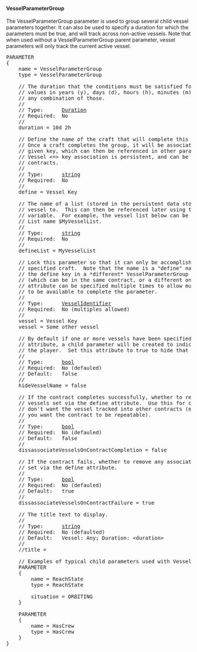 #### VesselParameterGroup
The VesselParameterGroup parameter is used to group several child vessel parameters together.  It can also be used to specify a duration for which the parameters must be true, and will track across non-active vessels.  Note that when used without a VesselParameterGroup parent parameter, vessel parameters will only track the current active vessel.

<pre>
PARAMETER
{
    name = VesselParameterGroup
    type = VesselParameterGroup

    // The duration that the conditions must be satisfied for.  Can specify
    // values in years (y), days (d), hours (h), minutes (m), seconds (s) or
    // any combination of those.
    //
    // Type:      <a href="Duration-Type">Duration</a>
    // Required:  No
    //
    duration = 10d 2h

    // Define the name of the craft that will complete this parameter group.
    // Once a craft completes the group, it will be associated with the
    // given key, which can then be referenced in other parameters.  The
    // Vessel <=> key association is persistent, and can be used in future
    // contracts.
    //
    // Type:      <a href="String-Type">string</a>
    // Required:  No
    //
    define = Vessel Key

    // The name of a list (stored in the persistent data store) to add the
    // vessel to.  This can then be referenced later using the name as a global
    // variable.  For example, the vessel list below can be identified as a
    // List<VesselIdentifer> name $MyVesselList.
    //
    // Type:      <a href="String-Type">string</a>
    // Required:  No
    //
    defineList = MyVesselList

    // Lock this parameter so that it can only be accomplished by the
    // specified craft.  Note that the name is a "define" name set via
    // the define key in a *different* VesselParameterGroup parameter
    // (which can be in the same contract, or a different one).  This
    // attribute can be specified multiple times to allow multiple vessel
    // to be available to complete the parameter.
    //
    // Type:      <a href="VesselIdentifier-Type">VesselIdentifier</a>
    // Required:  No (multiples allowed)
    //
    vessel = Vessel Key
    vessel = Some other vessel

    // By default if one or more vessels have been specified via the vessel
    // attribute, a child parameter will be created to indicate the vessel to
    // the player.  Set this attribute to true to hide that parameter.
    //
    // Type:      <a href="Boolean-Type">bool</a>
    // Required:  No (defauled)
    // Default:   false
    //
    hideVesselName = false

    // If the contract completes successfully, whether to remove any associated
    // vessels set via the define attribute.  Use this for contracts where you
    // don't want the vessel tracked into other contracts (especially true if
    // you want the contract to be repeatable).
    //
    // Type:      <a href="Boolean-Type">bool</a>
    // Required:  No (defauled)
    // Default:   false
    //
    dissassociateVesselsOnContractCompletion = false

    // If the contract fails, whether to remove any associated vessels
    // set via the define attribute.
    //
    // Type:      <a href="Boolean-Type">bool</a>
    // Required:  No (defauled)
    // Default:   true
    //
    dissassociateVesselsOnContractFailure = true

    // The title text to display.
    //
    // Type:      <a href="String-Type">string</a>
    // Required:  No (defaulted)
    // Default:   Vessel: Any; Duration: &lt;duration&gt;
    //
    //title =

    // Examples of typical child parameters used with VesselParameterGroup
    PARAMETER
    {
        name = ReachState
        type = ReachState

        situation = ORBITING
    }

    PARAMETER
    {
        name = HasCrew
        type = HasCrew
    }
}
</pre>
